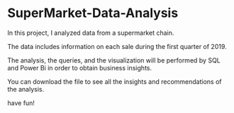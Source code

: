 # SuperMarket-Data-Analysis

In this project, I analyzed data from a supermarket chain.

The data includes information on each sale during the first quarter of 2019.

The analysis, the queries, and the visualization will be performed by SQL and Power Bi in order to obtain business insights.

You can download the file to see all the insights and recommendations of the analysis.

have fun!

